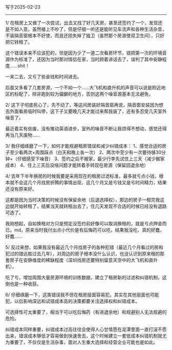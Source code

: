 写于2025-02-23

-----

1/ 在租房上又做了一次尝试，出去又找了好几天房，甚至还签约了一个，发现还是不如人意，虽然楼上不吵了，但是仔细一听还是能听见车流声和各种生活杂音，不装隔音窗根本不好使，而且还损失掉了独卫（虽然那个房源使双卫生间），只好把它转租了。

这个错误本来不应该犯的，但是因为少了一道二次看房环节，错把第一次的环境音源作为标准了，还因为当时那对情侣在家，当时顾着讲话去了，误判了其中安静程度……shit！

一来二去，又亏了些金钱和时间进去。

后面又多看了几套房源，一个不如一个……大飞机和直升机的声音可以说是附近地区的标配了，除非跑到较为偏僻的地方，否则这两个噪音源基本无法避免，

2/ 这下子彻底死心了，先不动了，等这间房装好隔音窗再说，隔音窗安装因为想去外面看房临时叫停，这下子又要晚几天才能过来帮我装了，还有多忍受几天室外噪音了。

最近着实有些废，没有推动英语进步，室外的噪音不断让我烦得不想动，感觉还得再当几天废物……

3/ 我仔细琢磨了一下，如何才能规避租房错误和减少纠错成本：
1、感觉合适的房子至少看两次+周围踩点（白天和晚上各一次）
2、两次中至少有一次要待够30分钟+（仔细感受下噪音）
3、签约之后不搬家，最少行李先试住上三天（减少搬家成本）
4、住上三天后没啥问题才能转着手转现在房源（保留回退余地）

4/ 去年下半年换房的时候我要是采用现在的租房过滤标准，最多就亏点小钱，根本就不会这几个月找房折腾的事情出现，这几个月又是亏钱又是亏时间精力，结果还没有原来好。

这都是因为当时决策的时候没有保留余地（后退选择权），那边的房子一租完我这边就开始转租了，结果当天就转租出去了，住几天发现不合适的时候已经没有退路可选了。

我刚想起，自如换租对方只是预定没签约前好像可以取消换租的，就是亏点押金而已。md，原来当时我付出点小代价是有后悔药可以吃，结果我没吃，真的好蠢，好蠢……

5/ 反过来想，如果我没有最近几个月找房子的各种犯错（最近几个月看过的房和犯过的错远胜过去几年），对周边的房子根本没什么认识，也没认识到原来租的那套房子在安静维度的稀缺程度（深圳找房还要特别留意天空中的大飞机和直升机）。

吃了亏，增加周围大量房源环境的训练数据，建立了租房新的过滤和纠错机制，这倒也是一种收获。

6/ 仔细琢磨一下，这类错误我不但在租房层面容易犯，其实在其他层面也可能犯，以后影响深远和试错成本高的决策都要关注选择权和纠错成本。

可选择性可太重要了，相当于可以吃后悔药（有进退余地）和规避别人无法规避的危险。

纠错成本同样重要，纠错成本过高往往会使得人心甘情愿在泥潭里面一直打滚不愿出来，错误成本够低才容易做到快速舍去，这个时候建立一套低成本纠错机制就尤为重要了，不仅仅是生活杂事，面对人生重大选择和经营企业可能也是如此。






